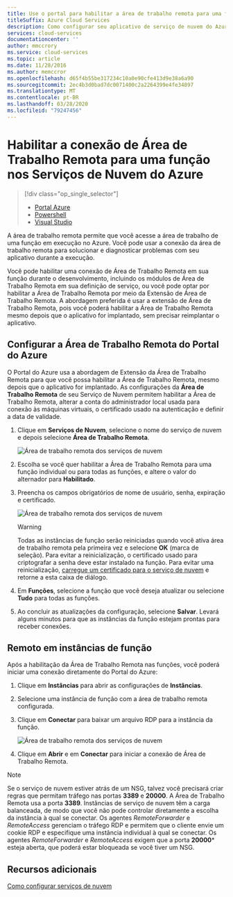 ```yaml
---
title: Use o portal para habilitar a área de trabalho remota para uma função
titleSuffix: Azure Cloud Services
description: Como configurar seu aplicativo de serviço de nuvem do Azure para permitir conexões de área de trabalho remota
services: cloud-services
documentationcenter: ''
author: mmccrory
ms.service: cloud-services
ms.topic: article
ms.date: 11/28/2016
ms.author: memccror
ms.openlocfilehash: d65f4b55be317234c10a0e90cfe413d9e38a6a90
ms.sourcegitcommit: 2ec4b3d0bad7dc0071400c2a2264399e4fe34897
ms.translationtype: MT
ms.contentlocale: pt-BR
ms.lasthandoff: 03/28/2020
ms.locfileid: "79247456"
---
```

# <a name="enable-remote-desktop-connection-for-a-role-in-azure-cloud-services"></a>Habilitar a conexão de Área de Trabalho Remota para uma função nos Serviços de Nuvem do Azure

> [!div class="op_single_selector"]
> * [Portal Azure](cloud-services-role-enable-remote-desktop-new-portal.md)
> * [Powershell](cloud-services-role-enable-remote-desktop-powershell.md)
> * [Visual Studio](cloud-services-role-enable-remote-desktop-visual-studio.md)

A área de trabalho remota permite que você acesse a área de trabalho de uma função em execução no Azure. Você pode usar a conexão da área de trabalho remota para solucionar e diagnosticar problemas com seu aplicativo durante a execução.

Você pode habilitar uma conexão de Área de Trabalho Remota em sua função durante o desenvolvimento, incluindo os módulos de Área de Trabalho Remota em sua definição de serviço, ou você pode optar por habilitar a Área de Trabalho Remota por meio da Extensão de Área de Trabalho Remota. A abordagem preferida é usar a extensão de Área de Trabalho Remota, pois você poderá habilitar a Área de Trabalho Remota mesmo depois que o aplicativo for implantado, sem precisar reimplantar o aplicativo.

## <a name="configure-remote-desktop-from-the-azure-portal"></a>Configurar a Área de Trabalho Remota do Portal do Azure

O Portal do Azure usa a abordagem de Extensão da Área de Trabalho Remota para que você possa habilitar a Área de Trabalho Remota, mesmo depois que o aplicativo for implantado. As configurações da **Área de Trabalho Remota** de seu Serviço de Nuvem permitem habilitar a Área de Trabalho Remota, alterar a conta do administrador local usada para conexão às máquinas virtuais, o certificado usado na autenticação e definir a data de validade.

1. Clique em **Serviços de Nuvem**, selecione o nome do serviço de nuvem e depois selecione **Área de Trabalho Remota**.

    ![Área de trabalho remota dos serviços de nuvem](./media/cloud-services-role-enable-remote-desktop-new-portal/CloudServices_Remote_Desktop.png)

2. Escolha se você quer habilitar a Área de Trabalho Remota para uma função individual ou para todas as funções, e altere o valor do alternador para **Habilitado**.

3. Preencha os campos obrigatórios de nome de usuário, senha, expiração e certificado.

    ![Área de trabalho remota dos serviços de nuvem](./media/cloud-services-role-enable-remote-desktop-new-portal/CloudServices_Remote_Desktop_Details.png)

   > [!WARNING]
   > Todas as instâncias de função serão reiniciadas quando você ativa área de trabalho remota pela primeira vez e selecione **OK** (marca de seleção). Para evitar a reinicialização, o certificado usado para criptografar a senha deve estar instalado na função. Para evitar uma reinicialização, [carregue um certificado para o serviço de nuvem](cloud-services-configure-ssl-certificate-portal.md#step-3-upload-a-certificate) e retorne a esta caixa de diálogo.

4. Em **Funções**, selecione a função que você deseja atualizar ou selecione **Tudo** para todas as funções.

5. Ao concluir as atualizações da configuração, selecione **Salvar**. Levará alguns minutos para que as instâncias da função estejam prontas para receber conexões.

## <a name="remote-into-role-instances"></a>Remoto em instâncias de função

Após a habilitação da Área de Trabalho Remota nas funções, você poderá iniciar uma conexão diretamente do Portal do Azure:

1. Clique em **Instâncias** para abrir as configurações de **Instâncias**.
2. Selecione uma instância de função com a área de trabalho remota configurada.
3. Clique em **Conectar** para baixar um arquivo RDP para a instância da função.

    ![Área de trabalho remota dos serviços de nuvem](./media/cloud-services-role-enable-remote-desktop-new-portal/CloudServices_Remote_Desktop_Connect.png)

4. Clique em **Abrir** e em **Conectar** para iniciar a conexão de Área de Trabalho Remota.

>[!NOTE]
> Se o serviço de nuvem estiver atrás de um NSG, talvez você precisará criar regras que permitam tráfego nas portas **3389** e **20000**.  A Área de Trabalho Remota usa a porta **3389**.  Instâncias de serviço de nuvem têm a carga balanceada, de modo que você não pode controlar diretamente a escolha da instância à qual se conectar.  Os agentes *RemoteForwarder* e *RemoteAccess* gerenciam o tráfego RDP e permitem que o cliente envie um cookie RDP e especifique uma instância individual à qual se conectar.  Os agentes *RemoteForwarder* e *RemoteAccess* exigem que a porta **20000*** esteja aberta, que poderá estar bloqueada se você tiver um NSG.

## <a name="additional-resources"></a>Recursos adicionais

[Como configurar serviços de nuvem](cloud-services-how-to-configure-portal.md)

